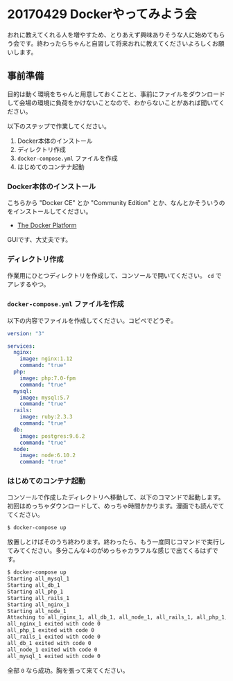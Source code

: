 # 20170429 Dockerやってみよう会

おれに教えてくれる人を増やすため、とりあえず興味ありそうな人に始めてもらう会です。終わったらちゃんと自習して将来おれに教えてくださいよろしくお願いします。

## 事前準備

目的は動く環境をちゃんと用意しておくことと、事前にファイルをダウンロードして会場の環境に負荷をかけないことなので、わからないことがあれば聞いてください。

以下のステップで作業してください。

1. Docker本体のインストール
2. ディレクトリ作成
3. `docker-compose.yml` ファイルを作成
4. はじめてのコンテナ起動

### Docker本体のインストール

こちらから "Docker CE" とか "Community Edition" とか、なんとかそういうのをインストールしてください。

- [The Docker Platform](https://www.docker.com/community-edition)

GUIです、大丈夫です。

### ディレクトリ作成

作業用にひとつディレクトリを作成して、コンソールで開いてください。 `cd` でアレするやつ。

### `docker-compose.yml` ファイルを作成

以下の内容でファイルを作成してください。コピペでどうぞ。

```yml
version: "3"

services:
  nginx:
    image: nginx:1.12
    command: "true"
  php:
    image: php:7.0-fpm
    command: "true"
  mysql:
    image: mysql:5.7
    command: "true"
  rails:
    image: ruby:2.3.3
    command: "true"
  db:
    image: postgres:9.6.2
    command: "true"
  node:
    image: node:6.10.2
    command: "true"
```

### はじめてのコンテナ起動

コンソールで作成したディレクトリへ移動して、以下のコマンドで起動します。初回はめっちゃダウンロードして、めっちゃ時間かかります。漫画でも読んでててください。

```bash
$ docker-compose up
```

放置しとけばそのうち終わります。終わったら、もう一度同じコマンドで実行してみてください。多分こんな↓のがめっちゃカラフルな感じで出てくるはずです。

```bash
$ docker-compose up
Starting all_mysql_1
Starting all_db_1
Starting all_php_1
Starting all_rails_1
Starting all_nginx_1
Starting all_node_1
Attaching to all_nginx_1, all_db_1, all_node_1, all_rails_1, all_php_1, all_mysql_1
all_nginx_1 exited with code 0
all_php_1 exited with code 0
all_rails_1 exited with code 0
all_db_1 exited with code 0
all_node_1 exited with code 0
all_mysql_1 exited with code 0
```

全部 `0` なら成功。胸を張って来てください。
